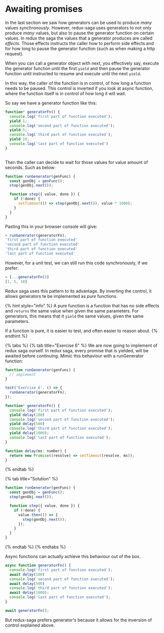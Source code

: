 # Awaiting promises

In the last section we saw how generators can be used to produce _many_ values _synchronously_. However, redux-saga uses generators to not only produce _many_ values, but also to pause the generator function on certain values. In redux the saga the values that a generator produces are called _effects._ Those effects instructs the caller how to perform side effects and for how long to pause the generator function \(such as when making a http request\). 

When you can call a generator object with next, you effectively say, execute the generator function until the first `yield` and then pause the generator function until instructed to resume and execute until the next `yield`.

In this way, the caller of the function is in control, of how long a function needs to be paused. This control is inverted if you look at async function, where the function itself is in control of how long it will wait.

So say we have a generator function like this:

```javascript
function* generatorFn() {
  console.log('first part of function executed');
  yield 1;
  console.log('second part of function executed');
  yield 5;
  console.log('third part of function executed');
  yield 10;
  console.log('last part of function executed')
}
  
```

Then the caller can decide to wait for those values for value amount of seconds. Such as below:

```javascript
function runGenerator(genFunc) {
  const genObj = genFunc();
  step(genObj.next());

  function step({ value, done }) {
    if (!done) {
      setTimeout(() => step(genObj.next()), value * 1000);
    }
  }
}
```

Pasting this in your browser console will give:

```javascript
> runGenerator(generatorFn);
'first part of function executed'
'second part of function executed'
'third part of function executed'
'last part of function executed'
```

However, for a unit test, we can still run this code synchronously, if we prefer:

```javascript
> [...generatorFn()]
[1, 5, 10]
```

Redux saga uses this pattern to its advantage. By inverting the control, it allows generators te be implemented as _pure_ functions.

{% hint style="info" %}
A pure function is a function that has no side effects and `returns` the same value when given the same parameters. For generators, this means that it `yield` the same values, given the same parameters.

If a function is pure, it is easier to test, and often easier to reason about. 
{% endhint %}

{% tabs %}
{% tab title="Exercise 6" %}
We are now going to implement of redux saga ourself. In redux saga, every promise that is yielded, will be awaited before continuing. Mimic this behaviour with a runGenerator function:

```javascript
function runGenerator(genFunc) {
  // implement
}

test('Exercise 6', () => {
  runGenerator(generatorFn);
});

function* generatorFn() {
  console.log('first part of function executed');
  yield delay(100)
  console.log('second part of function executed');
  yield delay(500)
  console.log('third part of function executed');
  yield delay(1000);
  console.log('last part of function executed');
}

function delay(ms: number) {
  return new Promise((resolve) => setTimeout(resolve, ms));
}

```
{% endtab %}

{% tab title="Solution" %}
```javascript
function runGenerator(genFunc) {
  const genObj = genFunc();
  step(genObj.next());

  function step({ value, done }) {
    if (!done) {
      value.then(() => {
        step(genObj.next());
      });
    }
  }
}
```
{% endtab %}
{% endtabs %}

Async functions can actually achieve this behaviour out of the box. 

```javascript
async function generatorFn() {
  console.log('first part of function executed');
  await delay(100)
  console.log('second part of function executed');
  await delay(500)
  console.log('third part of function executed');
  await delay(1000);
  console.log('last part of function executed');
}

await generatorFn();
```

But redux-saga prefers generator's because it allows for the inversion of control explained above.

